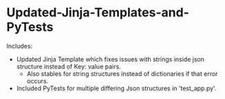 # Updated-Jinja-Templates-and-PyTests

Includes:
- Updated Jinja Template which fixes issues with strings inside json structure instead of Key: value pairs.
  - Also stables for string structures instead of dictionaries if that error occurs.
- Included PyTests for multiple differing Json structures in 'test_app.py'.

